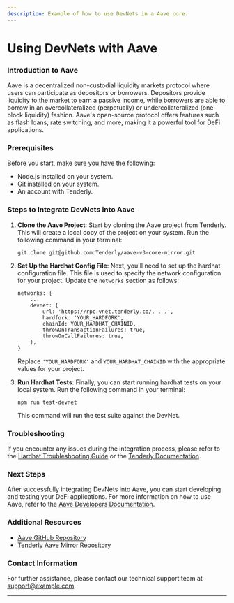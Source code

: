 ```yaml
---
description: Example of how to use DevNets in a Aave core.
---
```


# Using DevNets with Aave

### Introduction to Aave

Aave is a decentralized non-custodial liquidity markets protocol where users can participate as depositors or borrowers. Depositors provide liquidity to the market to earn a passive income, while borrowers are able to borrow in an overcollateralized (perpetually) or undercollateralized (one-block liquidity) fashion. Aave's open-source protocol offers features such as flash loans, rate switching, and more, making it a powerful tool for DeFi applications.

### Prerequisites

Before you start, make sure you have the following:

* Node.js installed on your system.
* Git installed on your system.
* An account with Tenderly.

### Steps to Integrate DevNets into Aave

1.  **Clone the Aave Project**: Start by cloning the Aave project from Tenderly. This will create a local copy of the project on your system. Run the following command in your terminal:

    ```
    git clone git@github.com:Tenderly/aave-v3-core-mirror.git
    ```
2.  **Set Up the Hardhat Config File**: Next, you'll need to set up the hardhat configuration file. This file is used to specify the network configuration for your project. Update the `networks` section as follows:

    ```
    networks: {
        ...
        devnet: {
            url: 'https://rpc.vnet.tenderly.co/. . .',
            hardfork: 'YOUR_HARDFORK',
            chainId: YOUR_HARDHAT_CHAINID,
            throwOnTransactionFailures: true,
            throwOnCallFailures: true,
        },
    }
    ```

    Replace `'YOUR_HARDFORK'` and `YOUR_HARDHAT_CHAINID` with the appropriate values for your project.
3.  **Run Hardhat Tests**: Finally, you can start running hardhat tests on your local system. Run the following command in your terminal:

    ```
    npm run test-devnet
    ```

    This command will run the test suite against the DevNet.

### Troubleshooting

If you encounter any issues during the integration process, please refer to the [Hardhat Troubleshooting Guide](https://hardhat.org/guides/troubleshooting.html) or the [Tenderly Documentation](https://docs.tenderly.co/).

### Next Steps

After successfully integrating DevNets into Aave, you can start developing and testing your DeFi applications. For more information on how to use Aave, refer to the [Aave Developers Documentation](https://developers.aave.com/).

### Additional Resources

* [Aave GitHub Repository](https://github.com/aave/aave-protocol)
* [Tenderly Aave Mirror Repository](https://github.com/Tenderly/aave-v3-core-mirror)

### Contact Information

For further assistance, please contact our technical support team at support@example.com.

***
